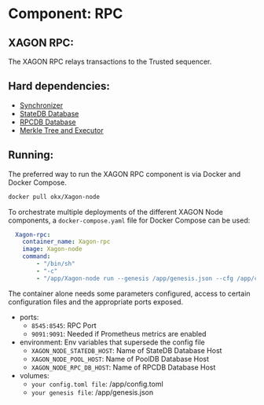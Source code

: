 # Component: RPC

## XAGON RPC:

The XAGON RPC relays transactions to the Trusted sequencer.

## Hard dependencies:

- [Synchronizer](./synchronizer.md)
- [StateDB Database](./databases.md)
- [RPCDB Database](./databases.md)
- [Merkle Tree and Executor](./prover.md)

## Running:

The preferred way to run the XAGON RPC component is via Docker and Docker Compose.

```bash
docker pull okx/Xagon-node
```

To orchestrate multiple deployments of the different XAGON Node components, a `docker-compose.yaml` file for Docker Compose can be used:

```yaml
  Xagon-rpc:
    container_name: Xagon-rpc
    image: Xagon-node
    command:
        - "/bin/sh"
        - "-c"
        - "/app/Xagon-node run --genesis /app/genesis.json --cfg /app/config.toml --components rpc"
```

The container alone needs some parameters configured, access to certain configuration files and the appropriate ports exposed.

- ports:
    - `8545:8545`: RPC Port
    - `9091:9091`: Needed if Prometheus metrics are enabled
- environment: Env variables that supersede the config file
    - `XAGON_NODE_STATEDB_HOST`: Name of StateDB Database Host
    - `XAGON_NODE_POOL_HOST`: Name of PoolDB Database Host 
    - `XAGON_NODE_RPC_DB_HOST`: Name of RPCDB Database Host
- volumes:
    - `your config.toml file`: /app/config.toml
    - `your genesis file`: /app/genesis.json

